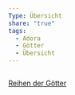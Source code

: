 ```yaml
---
Type: Übersicht
share: "true"
tags:
  - Adora
  - Götter
  - Übersicht
---
```

```folder-index-content
```

[Reihen der Götter](./Reihen%20der%20G%C3%B6tter/index.md)
